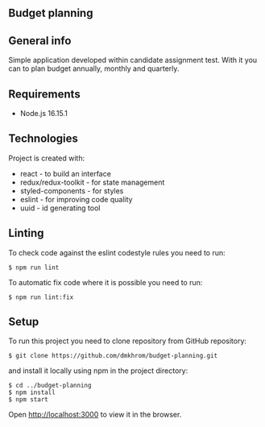 ## Budget planning

## General info
Simple application developed within candidate assignment test. With it you can to plan budget annually, monthly and quarterly.

## Requirements
* Node.js 16.15.1

## Technologies
Project is created with:
* react - to build an interface
* redux/redux-toolkit - for state management
* styled-components - for styles
* eslint - for improving code quality
* uuid - id generating tool

## Linting
To check code against the eslint codestyle rules you need to run:

```
$ npm run lint
```
To automatic fix code where it is possible you need to run:

```
$ npm run lint:fix
```

## Setup
To run this project you need to clone repository from GitHub repository:

```
$ git clone https://github.com/dmkhrom/budget-planning.git
```

and install it locally using npm in the project directory:

```
$ cd ../budget-planning
$ npm install
$ npm start
```

Open [http://localhost:3000](http://localhost:3000) to view it in the browser.
